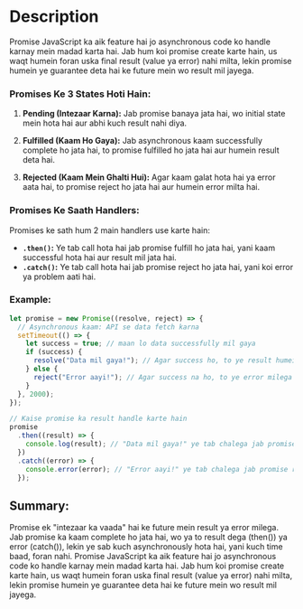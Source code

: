 # Description
Promise JavaScript ka aik feature hai jo asynchronous code ko handle karnay mein madad karta hai. Jab hum koi promise create karte hain, us waqt humein foran uska final result (value ya error) nahi milta, lekin promise humein ye guarantee deta hai ke future mein wo result mil jayega.



### Promises Ke 3 States Hoti Hain:
1. **Pending (Intezaar Karna):** Jab promise banaya jata hai, wo initial state mein hota hai aur abhi kuch result nahi diya.
   
2. **Fulfilled (Kaam Ho Gaya):** Jab asynchronous kaam successfully complete ho jata hai, to promise fulfilled ho jata hai aur humein result deta hai.

3. **Rejected (Kaam Mein Ghalti Hui):** Agar kaam galat hota hai ya error aata hai, to promise reject ho jata hai aur humein error milta hai.

### Promises Ke Saath Handlers:
Promises ke sath hum 2 main handlers use karte hain:
- **`.then()`:** Ye tab call hota hai jab promise fulfill ho jata hai, yani kaam successful hota hai aur result mil jata hai.
- **`.catch()`:** Ye tab call hota hai jab promise reject ho jata hai, yani koi error ya problem aati hai.
### Example:
```javascript
let promise = new Promise((resolve, reject) => {
  // Asynchronous kaam: API se data fetch karna
  setTimeout(() => {
    let success = true; // maan lo data successfully mil gaya
    if (success) {
      resolve("Data mil gaya!"); // Agar success ho, to ye result humein milega
    } else {
      reject("Error aayi!"); // Agar success na ho, to ye error milega
    }
  }, 2000);
});

// Kaise promise ka result handle karte hain
promise
  .then((result) => {
    console.log(result); // "Data mil gaya!" ye tab chalega jab promise fulfill ho
  })
  .catch((error) => {
    console.error(error); // "Error aayi!" ye tab chalega jab promise reject ho
  });
```

 ## Summary:
Promise ek "intezaar ka vaada" hai ke future mein result ya error milega. Jab promise ka kaam complete ho jata hai, wo ya to result dega (then()) ya error (catch()), lekin ye sab kuch asynchronously hota hai, yani kuch time baad, foran nahi.
Promise JavaScript ka aik feature hai jo asynchronous code ko handle karnay mein madad karta hai. Jab hum koi promise create karte hain, us waqt humein foran uska final result (value ya error) nahi milta, lekin promise humein ye guarantee deta hai ke future mein wo result mil jayega.





